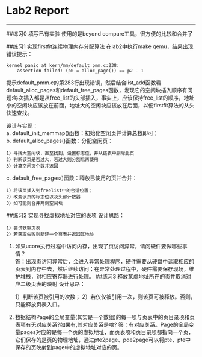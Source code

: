 # Lab2 Report
---
##练习0 填写已有实验
	使用的是beyond compare工具，很方便的比较和合并了

##练习1 实现firstfit连续物理内存分配算法
在lab2中执行make qemu，结果出现错误提示：
```
kernel panic at kern/mm/default_pmm.c:238:  
    assertion failed: (p0 = alloc_page()) == p2 - 1
```
提示default_pmm.c的第283行出现错误，然后结合list_add函数看default_alloc_pages和default_free_pages函数，发现它的空闲块插入顺序有问题:每次插入都是从free_list的头部插入，事实上，应该保持free_list的顺序，地址小的空闲块应该放在前面，地址大的空闲块应该放在后面，以便firstfit算法的从头快速查找。

设计与实现：  
a. default_init_memmap()函数：初始化空闲页并计算总数即可；  
b. default_alloc_pages()函数：分配空闲页：  

	1）寻找大空闲块，直至找到，设置标志位，并从链表中删除此页
	2）判断该页是否过大，若过大则分割后再使用
	3）计算空闲页个数并返回

c. default_free_pages()函数：释放已使用的页并合并：
	
	1）将该页插入到freelist中的合适位置；  
	2）改变该页的标志位以及头部计数器
	3）如可能则合并两侧空闲块

##练习2 实现寻找虚拟地址对应的表项 
设计思路：

	1）尝试获取页表
	2）若获取失败则新建一个页表并返回其地址
1. 如果ucore执行过程中访问内存，出现了页访问异常，请问硬件要做哪些事情？  
	答：出现页访问异常后，会进入异常处理程序，硬件需要从硬盘中读取相应的页表到内存中去，然后继续访问；在异常处理过程中，硬件需要保存现场，维护堆栈，对相应寄存器进行处理。
##练习3 释放某虚地址所在的页并取消对应二级页表的映射 
设计思路：
	
	1）判断该页被引用的次数；
	2）若仅仅被引用一次，则该页可被释放。否则，只能释放页表入口。
1. 数据结构Page的全局变量(其实是一个数组)的每一项与页表中的页目录项和页表项有无对应关系?如果有,其对应关系是啥?
	答：有对应关系。Page的全局变量pages对应的是每一个页的虚拟地址，而页表项和页目录项都指向一个页，它们保存的是页的物理地址，通过pte2page、pde2page可以将pte、pte中保存的页映射到page中的虚拟地址对应的页。
